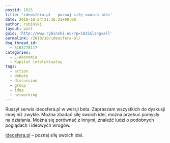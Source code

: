 ```yaml
---
postid: 1825
title: 'ideosfera.pl – poznaj siłę swoich idei'
date: 2010-10-24T21:36:21+00:00
author: rybinski
layout: post
guid: 'http://www.rybinski.eu/?p=1825&lang=all'
permalink: /2010/10/ideosfera-pl/
dsq_thread_id:
  - 3163278117
categories:
  - E-ekonomia
  - Kapitał intelektualny
tags:
  - action
  - debate
  - discussion
  - group
  - idea
  - networking
---
```

Ruszył serwis ideosfera.pl w wersji beta. Zapraszam wszystkich do dyskusji innej niż zwykle. Można zbadać siłę swoich idei, można przekuć pomysły na działania. Można się porównać z innymi, znaleźć ludzi o podobnych poglądach i ideowych wrogów.

[Ideosfera.pl](http://ideosfera.pl/) – poznaj siłę swoich idei.

